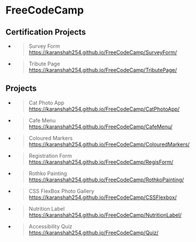 # FreeCodeCamp

## Certification Projects

- >Survey Form<br>https://karanshah254.github.io/FreeCodeCamp/SurveyForm/
- >Tribute Page<br>https://karanshah254.github.io/FreeCodeCamp/TributePage/

## Projects

- >Cat Photo App<br>https://karanshah254.github.io/FreeCodeCamp/CatPhotoApp/
- >Cafe Menu<br>https://karanshah254.github.io/FreeCodeCamp/CafeMenu/
- >Coloured Markers<br>https://karanshah254.github.io/FreeCodeCamp/ColouredMarkers/
- >Registration Form<br>https://karanshah254.github.io/FreeCodeCamp/RegisForm/
- >Rothko Painting<br>https://karanshah254.github.io/FreeCodeCamp/RothkoPainting/
- >CSS FlexBox Photo Gallery<br>https://karanshah254.github.io/FreeCodeCamp/CSSFlexbox/ 
- >Nutrition Label<br>https://karanshah254.github.io/FreeCodeCamp/NutritionLabel/
- >Accessibility Quiz<br>https://karanshah254.github.io/FreeCodeCamp/Quiz/
